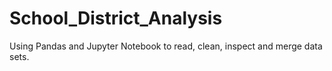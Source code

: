 # School_District_Analysis
Using Pandas and Jupyter Notebook to read, clean, inspect and merge data sets. 
